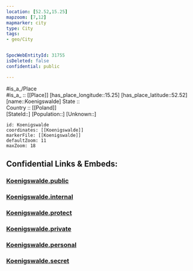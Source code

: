 ```yaml
---
location: [52.52,15.25] 
mapzoom: [7,12] 
mapmarker: city 
type: City
tags:
- geo/City


SpocWebEntityId: 31755
isDeleted: false
confidential: public

---
```

#is_a_/Place  
#is_a_ :: [[Place]] 
[has_place_longitude::15.25] 
[has_place_latitude::52.52] 
[name::Koenigswalde] 
State ::  
Country :: [[Poland]]  
[StateId::] 
[Population::] 
[Unknown::] 


```leaflet
id: Koenigswalde
coordinates: [[Koenigswalde]] 
markerFile: [[Koenigswalde]] 
defaultZoom: 11 
maxZoom: 18
```


## Confidential Links & Embeds: 

### [Koenigswalde.public](/_public/\Earth\Continent\Europe\Europe~East\Poland\Provinces~Poland\Lubusz\CityKoenigswalde.public.md) 

### [Koenigswalde.internal](/_internal/\Earth\Continent\Europe\Europe~East\Poland\Provinces~Poland\Lubusz\CityKoenigswalde.internal.md) 

### [Koenigswalde.protect](/_protect/\Earth\Continent\Europe\Europe~East\Poland\Provinces~Poland\Lubusz\CityKoenigswalde.protect.md) 

### [Koenigswalde.private](/_private/\Earth\Continent\Europe\Europe~East\Poland\Provinces~Poland\Lubusz\CityKoenigswalde.private.md) 

### [Koenigswalde.personal](/_personal/\Earth\Continent\Europe\Europe~East\Poland\Provinces~Poland\Lubusz\CityKoenigswalde.personal.md) 

### [Koenigswalde.secret](/_secret/\Earth\Continent\Europe\Europe~East\Poland\Provinces~Poland\Lubusz\CityKoenigswalde.secret.md)

